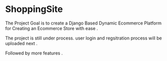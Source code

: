 # ShoppingSite

The Project Goal is to create a 
Django Based Dynamic Ecommerce Platform for Creating an Ecommerce Store with ease .

The project is still under process. 
user login and regsitration  process will be uploaded next .

Followed by more features .




